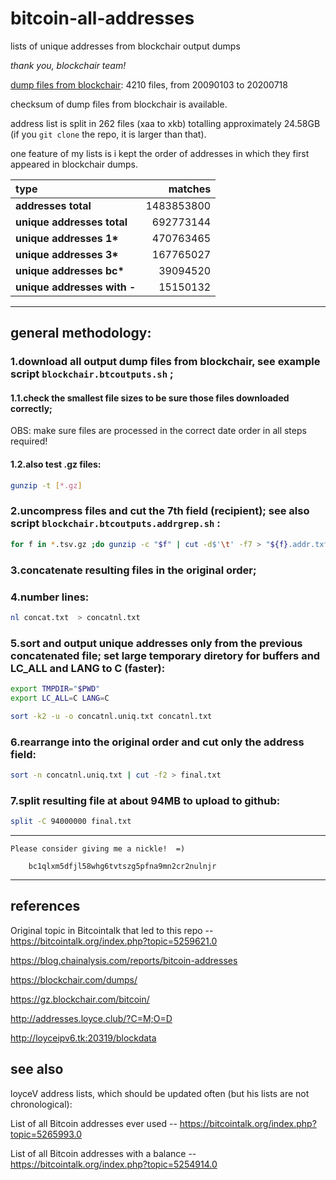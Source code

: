 # bitcoin-all-addresses

lists of unique addresses from blockchair output dumps

_thank you, blockchair team!_

[dump files from blockchair](https://gz.blockchair.com/bitcoin/outputs/): 4210 files, from 20090103 to 20200718

checksum of dump files from blockchair is available.

address list is split in 262 files (xaa to xkb) totalling approximately 24.58GB (if you `git clone` the repo, it is larger than that).

one feature of my lists is i kept the order of addresses in which they first appeared in blockchair dumps.

type            | matches
:---------------|---------------:
__addresses total__| 1483853800
__unique addresses total__| 692773144
__unique addresses 1*__| 470763465
__unique addresses 3*__ |167765027
__unique addresses bc*__| 39094520
__unique addresses with -__| 15150132 

---

## general methodology:

### 1.download all output dump files from blockchair, see example script `blockchair.btcoutputs.sh` ;


#### 1.1.check the smallest file sizes to be sure those files downloaded correctly;

OBS: make sure files are processed in the correct date order in all steps required!

#### 1.2.also test .gz files:

```bash
gunzip -t [*.gz]
```

### 2.uncompress files and cut the 7th field (recipient); see also script `blockchair.btcoutputs.addrgrep.sh` :

```bash
for f in *.tsv.gz ;do gunzip -c "$f" | cut -d$'\t' -f7 > "${f}.addr.txt" ;done
```

### 3.concatenate resulting files in the original order;

### 4.number lines:

```bash
nl concat.txt  > concatnl.txt
```

### 5.sort and output unique addresses only from the previous concatenated file; set large temporary diretory for buffers and LC_ALL and LANG to C (faster):

```bash
export TMPDIR="$PWD"
export LC_ALL=C LANG=C

sort -k2 -u -o concatnl.uniq.txt concatnl.txt
```

### 6.rearrange into the original order and cut only the address field:

```bash
sort -n concatnl.uniq.txt | cut -f2 > final.txt
```

### 7.split resulting file at about 94MB to upload to github:

```bash
split -C 94000000 final.txt
```

---

	Please consider giving me a nickle!  =)
  
		bc1qlxm5dfjl58whg6tvtszg5pfna9mn2cr2nulnjr

---

## references

Original topic in Bitcointalk that led to this repo -- https://bitcointalk.org/index.php?topic=5259621.0

https://blog.chainalysis.com/reports/bitcoin-addresses

https://blockchair.com/dumps/

https://gz.blockchair.com/bitcoin/

http://addresses.loyce.club/?C=M;O=D

http://loyceipv6.tk:20319/blockdata

## see also

loyceV address lists, which should be updated often (but his lists are not chronological):

List of all Bitcoin addresses ever used -- https://bitcointalk.org/index.php?topic=5265993.0

List of all Bitcoin addresses with a balance -- https://bitcointalk.org/index.php?topic=5254914.0
